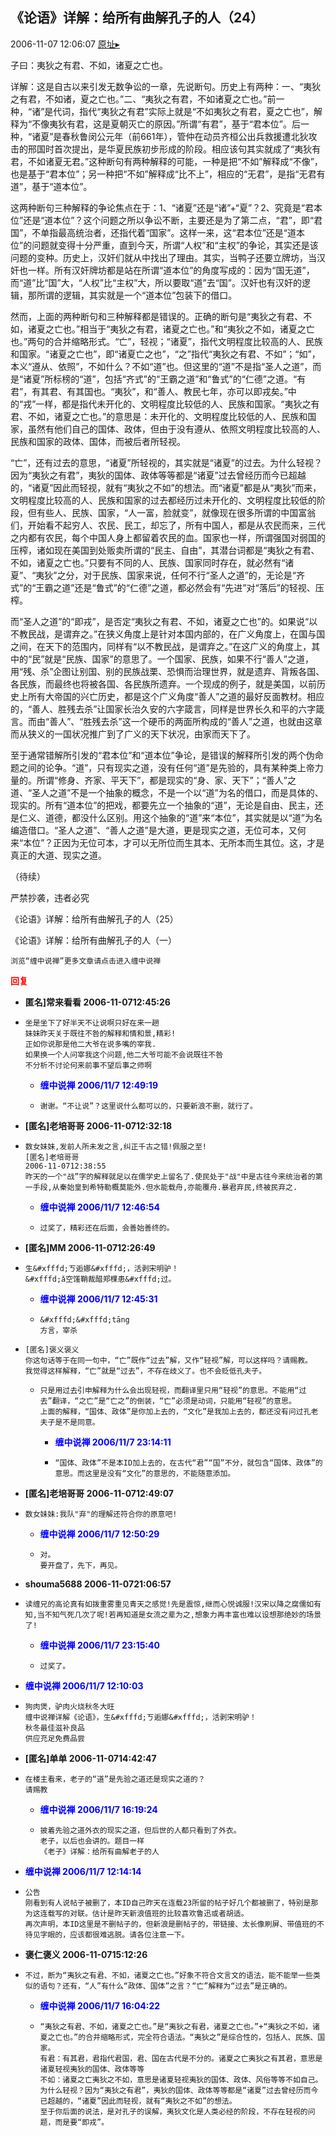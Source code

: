 ## 《论语》详解：给所有曲解孔子的人（24）
2006-11-07 12:06:07
[原址▸](http://www.fxgan.com/chan_time/2006_07_12/346.htm)



 



 


 子曰：夷狄之有君、不如，诸夏之亡也。


 


 详解：这是自古以来引发无数争讼的一章，先说断句。历史上有两种：一、“夷狄之有君，不如诸，夏之亡也。”二、“夷狄之有君，不如诸夏之亡也。”前一种，“诸”是代词，指代“夷狄之有君”实际上就是“不如夷狄之有君，夏之亡也”，解释为“不像夷狄有君，这是夏朝灭亡的原因。”所谓“有君”，基于“君本位”。后一种，“诸夏”是春秋鲁闵公元年（前661年），管仲在动员齐桓公出兵救援遭北狄攻击的邢国时首次提出，是华夏民族初步形成的阶段。相应该句其实就成了“夷狄有君，不如诸夏无君。”这种断句有两种解释的可能，一种是把“不如”解释成“不像”，也是基于“君本位”；另一种把“不如”解释成“比不上”，相应的“无君”，是指“无君有道”，基于“道本位”。


 


 这两种断句三种解释的争论焦点在于：1、“诸夏”还是“诸”+“夏”？2、究竟是“君本位”还是“道本位”？这个问题之所以争讼不断，主要还是为了第二点，“君”，即“君国”，不单指最高统治者，还指代着“国家”。这样一来，这“君本位”还是“道本位”的问题就变得十分严重，直到今天，所谓“人权”和“主权”的争论，其实还是该问题的变种。历史上，汉奸们就从中找出了理由。其实，当鸭子还要立牌坊，当汉奸也一样。所有汉奸牌坊都是站在所谓“道本位”的角度写成的：因为“国无道”，而“道”比“国”大，“人权”比“主权”大，所以要取“道”去“国”。汉奸也有汉奸的逻辑，那所谓的逻辑，其实就是一个“道本位”包装下的借口。


 


  然而，上面的两种断句和三种解释都是错误的。正确的断句是“夷狄之有君、不如，诸夏之亡也。”相当于“夷狄之有君，诸夏之亡也。”和“夷狄之不如，诸夏之亡也。”两句的合并缩略形式。“亡”，轻视；“诸夏”，指代文明程度比较高的人、民族和国家。“诸夏之亡也”，即“诸夏亡之也”，“之”指代“夷狄之有君、不如”；“如”，本义“遵从、依照”，不如什么？不如“道”也。但这里的“道”不是指“圣人之道”，而是“诸夏”所标榜的“道”，包括“齐式”的“王霸之道”和“鲁式”的“仁德”之道。“有君”，有其君、有其国也。“夷狄”，和“善人、教民七年，亦可以即戎矣。”中的“戎”一样，都是指代未开化的、文明程度比较低的人、民族和国家。“夷狄之有君、不如，诸夏之亡也。”的意思是：未开化的、文明程度比较低的人、民族和国家，虽然有他们自己的国体、政体，但由于没有遵从、依照文明程度比较高的人、民族和国家的政体、国体，而被后者所轻视。


 


  “亡”，还有过去的意思，“诸夏”所轻视的，其实就是“诸夏”的过去。为什么轻视？因为“夷狄之有君”，夷狄的国体、政体等等都是“诸夏”过去曾经历而今已超越的，“诸夏”因此而轻视，就有“夷狄之不如”的想法。而“诸夏”都是从“夷狄”而来，文明程度比较高的人、民族和国家的过去都经历过未开化的、文明程度比较低的阶段，但有些人、民族、国家，“人一富，脸就变”，就像现在很多所谓的中国富翁们，开始看不起穷人、农民、民工，却忘了，所有中国人，都是从农民而来，三代之内都有农民，每个中国人身上都留着农民的血。国家也一样，所谓强国对弱国的压榨，诸如现在美国到处贩卖所谓的“民主、自由”，其潜台词都是“夷狄之有君、不如，诸夏之亡也。”只要有不同的人、民族、国家同时存在，就必然有“诸夏”、“夷狄”之分，对于民族、国家来说，任何不行“圣人之道”的，无论是“齐式”的“王霸之道”还是“鲁式”的“仁德”之道，都必然会有“先进”对“落后”的轻视、压榨。


 


  而“圣人之道”的“即戎”，是否定“夷狄之有君、不如，诸夏之亡也”的。如果说“以不教民战，是谓弃之。”在狭义角度上是针对本国内部的，在广义角度上，在国与国之间，在天下的范围内，同样有“以不教民战，是谓弃之。”在这广义的角度上，其中的“民”就是“民族、国家”的意思了。一个国家、民族，如果不行“善人”之道，用“残、杀”企图让别国、别的民族战栗、恐惧而治理世界，就是遗弃、背叛各国、各民族，而最终也将被各国、各民族所遗弃。一个现成的例子，就是美国，以前历史上所有大帝国的兴亡历史，都是这个广义角度“善人”之道的最好反面教材。相应的，“善人、胜残去杀”让国家长治久安的六字箴言，同样是世界长久和平的六字箴言。而由“善人”、“胜残去杀”这一个硬币的两面所构成的“善人”之道，也就由这章而从狭义的一国状况推广到了广义的天下状况，由家而天下了。


 


  至于通常错解所引发的“君本位”和“道本位”争论，是错误的解释所引发的两个伪命题之间的论争。“道”，只有现实之道，没有任何“道”是先验的，具有某种类上帝力量的。所谓“修身、齐家、平天下”，都是现实的“身、家、天下”；“善人”之道、“圣人之道”不是一个抽象的概念，不是一个以“道”为名的借口，而是具体的、现实的。所有“道本位”的把戏，都要先立一个抽象的“道”，无论是自由、民主，还是仁义、道德，都没什么区别。用这个抽象的“道”来“本位”，其实就是以“道”为名编造借口。“圣人之道”、“善人之道”是大道，更是现实之道，无位可本，又何来“本位”？正因为无位可本，才可以无所位而生其本、无所本而生其位。这，才是真正的大道、现实之道。


 


 
  
   （待续）
  
  
   
  
  
   严禁抄袭，违者必究
  
  
   
  
  
   《论语》详解：给所有曲解孔子的人（25）
  
  
   
  
  
   《论语》详解：给所有曲解孔子的人（一）
  
  
   
  
  
   
  
  
   
    浏览“缠中说禅”更多文章请点击进入缠中说禅
   
  
 





<font color='red'>**回复**</font>


- **匿名]常来看看 2006-11-0712:45:26**
- ```
  坐是坐下了好半天不让说啊只好在来一趟
  妹妹昨天关于既往不咎的解释和情和景,精彩!
  正如你说那是他二大爷在说多嘴的宰我.
  如果换一个人问宰我这个问题,他二大爷可能不会说既往不咎
  不分析不讨论何来前事不望后事之师啊
  ```
   - <font color='blue'>**缠中说禅 2006/11/7 12:49:19**</font>
   - ```
     谢谢。“不让说”？这里说什么都可以的，只要新浪不删，就行了。
     ```
- **[匿名]老培哥哥 2006-11-0712:32:18**
- ```
  数女妹妹,发前人所未发之言,纠正千古之错!佩服之至!
  [匿名]老培哥哥
  2006-11-0712:38:55
  昨天的一个"战”字的解释就足以在儒学史上留名了.使民处于"战"中是古往今来统治者的第一手段,从秦始皇到希特勒概莫能外.但水能载舟,亦能覆舟.暴君弃民,终被民弃之.
  ```
   - <font color='blue'>**缠中说禅 2006/11/7 12:46:54**</font>
   - ```
     过奖了，精彩还在后面，会善始善终的。
     ```
- **[匿名]MM 2006-11-0712:26:49**
- ```
  生&#xfffd;ㄎ逅娜&#xfffd;，活剥宋明驴！
  &#xfffd;ǎ空馐鞘裁醋郑棵患&#xfffd;过。
  ```
   - <font color='blue'>**缠中说禅 2006/11/7 12:45:31**</font>
   - ```
     &#xfffd;&#xfffd;tāng
     方言，宰杀
     ```
- ```
  [匿名]褒义褒义
  你这句话等于在同一句中，“亡”既作“过去”解，又作“轻视”解，可以这样吗？请赐教。
  我觉得这样解释，“亡”就是“过去”，不存在歧义了。也不会贬低孔夫子。
  ```
   - ```
     只是用过去引申解释为什么会出现轻视，而翻译里只用“轻视”的意思。不能用“过去”翻译，“之亡”是“亡之”的倒装，“亡”必须是动词，只能用“轻视”的意思。
     上面的解释，“国体、政体”是你加上去的，“文化”是我加上去的，都还没有问过孔老夫子是不是同意。
     ```
      - <font color='blue'>**缠中说禅 2006/11/7 23:14:11**</font>
      - ```
        “国体、政体”不是本ID加上去的，在古代“君”“国”不分，就包含“国体、政体”的意思。而这里是没有“文化”的意思的，不能随意添加。
        ```
- **[匿名]老培哥哥 2006-11-0712:49:07**
- ```
  数女妹妹:我队"弃"的理解还符合你的原意吧!
  ```
   - <font color='blue'>**缠中说禅 2006/11/7 12:50:29**</font>
   - ```
     对。
     要开盘了，先下，再见。
     ```
- **shouma5688 2006-11-0721:06:57**
- ```
  读缠兄的高论真有如拨重雾重见青天之感觉!先是震惊,继而心悦诚服!汉宋以降之腐儒如有知,当不知气死几次了呢!若再知道是女流之辈为之,想象力再丰富也难以设想那绝妙的场景了!
  ```
   - <font color='blue'>**缠中说禅 2006/11/7 23:15:40**</font>
   - ```
     过奖了。
     ```
- <font color='blue'>**缠中说禅 2006/11/7 12:10:03**</font>
- ```
  狗肉煲，驴肉火烧秋冬大旺
  缠中说禅详解《论语》，生&#xfffd;ㄎ逅娜&#xfffd;，活剥宋明驴！
  秋冬最佳滋补良品
  供应充足免费品尝
  ```
- **[匿名]单单 2006-11-0714:42:47**
- ```
  在楼主看来，老子的“道”是先验之道还是现实之道的？
  请赐教
  ```
   - <font color='blue'>**缠中说禅 2006/11/7 16:19:24**</font>
   - ```
     披着先验之道外衣的现实之道，但后世的人都只看到了外衣。
     老子，以后也会讲的。题目一样
     《老子》详解：给所有曲解老子的人
     ```
- <font color='blue'>**缠中说禅 2006/11/7 12:14:14**</font>
- ```
  公告
  刚看到有人说帖子被删了，本ID自己昨天在连载23所留的帖子好几个都被删了，特别是那为这连载写的对联。估计是昨天新浪值班的比较喜欢鲁迅或者胡适。
  再次声明，本ID这里是不删帖子的，但新浪是删帖子的，带链接、太长像刷屏、带值班的不待见字眼的，应该都很难逃脱。请各位注意一下。
  ```
- **褒仁褒义 2006-11-0715:12:26**
- ```
  不过，断为“夷狄之有君、不如，诸夏之亡也。”好象不符合文言文的语法，能不能举一些类似的语句？还有，“人”有什么“政体、国体”之言？“亡”解释为“过去”是正确的。
  ```
   - <font color='blue'>**缠中说禅 2006/11/7 16:04:22**</font>
   - ```
     “夷狄之有君、不如，诸夏之亡也。”是“夷狄之有君，诸夏之亡也。”+“夷狄之不如，诸夏之亡也。”的合并缩略形式，完全符合语法。“夷狄之”是综合性的，包括人、民族、国家。
     有君：有其君，君指代君国，君、国在古代是不分的。诸夏之亡夷狄之有其君，意思是诸夏轻视夷狄的国体、政体等等
     不如：诸夏之亡夷狄之不如，意思是诸夏轻视夷狄的国体、政体、风俗等等不如自己。
     为什么轻视？因为“夷狄之有君”，夷狄的国体、政体等等都是“诸夏”过去曾经历而今已超越的，“诸夏”因此而轻视，就有“夷狄之不如”的想法。
     至于你后面的说法，是对孔子的误解，夷狄文化是人类必经的阶段，不存在轻视的问题，而是要“即戎”。
     ```
